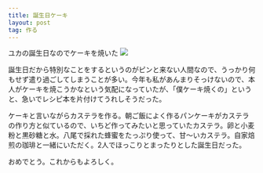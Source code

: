 ```yaml
---
title: 誕生日ケーキ
layout: post
tag: 作る
---
```

ユカの誕生日なのでケーキを焼いた
![](https://c2.staticflickr.com/6/5555/14850122430_a3667077f2.jpg)
　


誕生日だから特別なことをするというのがピンと来ない人間なので、うっかり何もせず遣り過ごしてしまうことが多い。今年も私があんまりそっけないので、本人がケーキを焼こうかなという気配になっていたが、「僕ケーキ焼くの」というと、急いでレシピ本を片付けてうれしそうだった。
　

ケーキと言いながらカステラを作る。朝ご飯によく作るパンケーキがカステラの作り方と似ているので、いちど作ってみたいと思っていたカステラ。卵と小麦粉と黒砂糖と水。八尾で採れた蜂蜜をたっぷり使って、甘〜いカステラ。自家焙煎の珈琲と一緒にいただく。2人でほっこりとまったりとした誕生日だった。
　

おめでとう。これからもよろしく。


